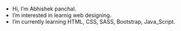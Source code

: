 - Hi, I’m Abhishek panchal.
- I’m interested in learnig web designing.
- I’m currently learning HTML, CSS, SASS, Bootstrap, Java_Script.

<!---
abhi-2107/abhi-2107 is a ✨ special ✨ repository because its `README.md` (this file) appears on your GitHub profile.
You can click the Preview link to take a look at your changes.
--->

